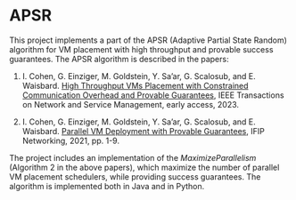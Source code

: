 # APSR
This project implements a part of the APSR (Adaptive Partial State Random) algorithm for VM placement with high throughput and provable success guarantees. The APSR algorithm is described in the papers:

1. I. Cohen, G. Einziger, M. Goldstein, Y. Sa’ar, G. Scalosub, and E. Waisbard. [High Throughput VMs Placement with Constrained Communication Overhead and Provable Guarantees](https://www.researchgate.net/publication/367302063_High_Throughput_VMs_Placement_with_Constrained_Communication_Overhead_and_Provable_Guarantees), IEEE Transactions on Network and Service Management, early access, 2023.

2. I. Cohen, G. Einziger, M. Goldstein, Y. Sa’ar, G. Scalosub, and E. Waisbard. [Parallel VM Deployment with Provable Guarantees](https://www.researchgate.net/profile/Itamar-Cohen-2/publication/351449290_Parallel_VM_Deployment_with_Provable_Guarantees/links/6098afaaa6fdccaebd1d82f5/Parallel-VM-Deployment-with-Provable-Guarantees.pdf), IFIP Networking, 2021, pp. 1-9.

The project includes an implementation of the _MaximizeParallelism_ (Algorithm 2 in the above papers), which maximize the number of parallel VM placement schedulers, while providing success guarantees. The algorithm is implemented both in Java and in Python.
